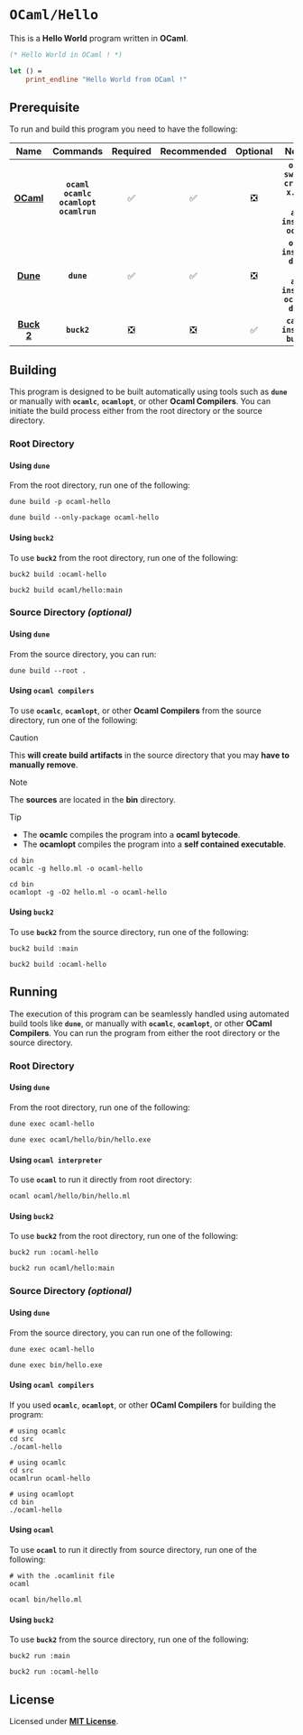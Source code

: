 # `OCaml/Hello`

This is a **Hello World** program written in **OCaml**.

``` Ocaml
(* Hello World in OCaml ! *)

let () =
    print_endline "Hello World from OCaml !"
```

## Prerequisite

To run and build this program you need to have the following:

<div align="center">

| Name | Commands | Required | Recommended | Optional | Notes |
|:----:|:--------:|:--------:|:-----------:|:--------:|:-----:|
| [**OCaml**](https://ocaml.org/install) | **`ocaml`**<br>**`ocamlc`**<br>**`ocamlopt`**<br>**`ocamlrun`** | &#9989; | &#9989; | &#10062; | **`opam switch create x.y.z`**<br>or<br>**`apt install ocaml`** |
| [**Dune**](https://dune.readthedocs.io/en/latest/quick-start.html) | **`dune`** | &#9989; | &#9989; | &#10062; | **`opam install dune`**<br>or<br>**`apt install ocaml-dune`** |
| [**Buck 2**](https://buck2.build/docs/getting_started/) | **`buck2`** | &#10062; | &#10062; | &#9989; | **`cargo install buck2`** |

</div>

## Building

This program is designed to be built automatically using tools such as
**`dune`** or manually with **`ocamlc`**, **`ocamlopt`**, or other **Ocaml
Compilers**. You can initiate the build process either from the root directory
or the source directory.

### Root Directory

#### Using `dune`

From the root directory, run one of the following:

```
dune build -p ocaml-hello
```
```
dune build --only-package ocaml-hello
```

#### Using `buck2`

To use **`buck2`** from the root directory, run one of the following:

```
buck2 build :ocaml-hello
```
```
buck2 build ocaml/hello:main
```

### Source Directory _(optional)_

#### Using `dune`

From the source directory, you can run:

```
dune build --root .
```

#### Using `ocaml compilers`

To use **`ocamlc`**, **`ocamlopt`**, or other **Ocaml Compilers** from the
source directory, run one of the following:

> [!CAUTION]
> This **will create build artifacts** in the source directory that you may
> **have to manually remove**.

> [!NOTE]
> The **sources** are located in the **bin** directory.

> [!TIP]
> * The **ocamlc** compiles the program into a **ocaml bytecode**.
> * The **ocamlopt** compiles the program into a **self contained executable**.

```
cd bin
ocamlc -g hello.ml -o ocaml-hello
```
```
cd bin
ocamlopt -g -O2 hello.ml -o ocaml-hello
```

#### Using `buck2`

To use **`buck2`** from the source directory, run one of the following:

```
buck2 build :main
```
```
buck2 build :ocaml-hello
```

## Running

The execution of this program can be seamlessly handled using automated build
tools like **`dune`**, or manually with **`ocamlc`**, **`ocamlopt`**, or other
**OCaml Compilers**. You can run the program from either the root directory or
the source directory.

### Root Directory

#### Using `dune`

From the root directory, run one of the following:

```
dune exec ocaml-hello
```
```
dune exec ocaml/hello/bin/hello.exe
```

#### Using `ocaml interpreter`

To use **`ocaml`** to run it directly from root directory:

```
ocaml ocaml/hello/bin/hello.ml
```

#### Using `buck2`

To use **`buck2`** from the root directory, run one of the following:

```
buck2 run :ocaml-hello
```
```
buck2 run ocaml/hello:main
```

### Source Directory _(optional)_

#### Using `dune`

From the source directory, you can run one of the following:

```
dune exec ocaml-hello
```
```
dune exec bin/hello.exe
```

#### Using `ocaml compilers`

If you used **`ocamlc`**, **`ocamlopt`**, or other **OCaml Compilers** for
building the program:

```
# using ocamlc
cd src
./ocaml-hello
```
```
# using ocamlc
cd src
ocamlrun ocaml-hello
```
```
# using ocamlopt
cd bin
./ocaml-hello
```

#### Using `ocaml`

To use **`ocaml`** to run it directly from source directory, run one of the
following:

```
# with the .ocamlinit file
ocaml
```
```
ocaml bin/hello.ml
```

#### Using `buck2`

To use **`buck2`** from the source directory, run one of the following:

```
buck2 run :main
```
```
buck2 run :ocaml-hello
```

## License

Licensed under [**MIT License**](LICENSE).
